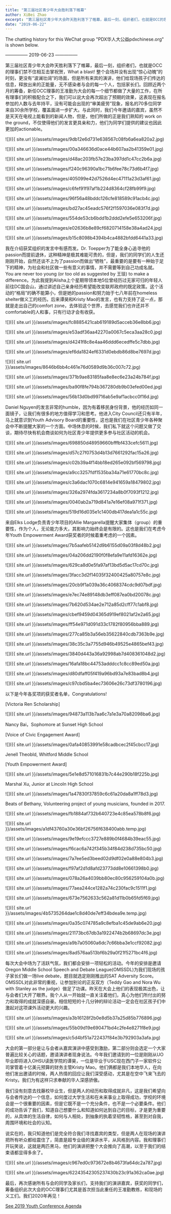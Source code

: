 ```yaml
---
title: "第三届社区青少年大会胜利落下帷幕"
author: XiBei Zhao
excerpt: "第三届社区青少年大会昨天胜利落下了帷幕，最后一刻，组织者们，也就是OCC的理事们禁不住相互击掌祝贺，What a blast! 整个会场并没有出现“惊心动魄”的时刻，更没有“波澜壮阔”的场面，但是所有来宾的演讲，他们给现场孩子们传达的信息，释放出来的正能量，无不感染者与会的每一个人，包括家长们。回顾近两个月的筹备，新任OCC理事的王准勤为大会的每一个细节都做了大量的工作，在所有理事们的积极配合之下，我们可以说大会再次超出了预期的效果。"
date: "2019-06-22"
---
```

The chatting history for this WeChat group "PDX华人大公益pdxchinese.org" is shown below.

—————  2019-06-23  —————


第三届社区青少年大会昨天胜利落下了帷幕，最后一刻，组织者们，也就是OCC的理事们禁不住相互击掌祝贺，What a blast! 整个会场并没有出现“惊心动魄”的时刻，更没有“波澜壮阔”的场面，但是所有来宾的演讲，他们给现场孩子们传达的信息，释放出来的正能量，无不感染者与会的每一个人，包括家长们。回顾近两个月的筹备，新任OCC理事的王准勤为大会的每一个细节都做了大量的工作，在所有理事们的积极配合之下，我们可以说大会再次超出了预期的效果，这表现在报名参加的人数与去年持平，没有可能会出现的“审美疲劳”现象，报名的70多位同学来自30余所学校，覆盖面进一步扩大。与此同时，我们今年邀请的嘉宾，虽然不是天天在电视上能看到的新闻人物，但是，他们所做的正是我们熟知的 work on the ground，不仅使得他们的发言更具亲和力，他们为同学们提供的建议也因此更加的actionable。

![]({{ site.url }}/assets/images/9db12e6d731e638567c08fb6a6ea820a2.jpg)

![]({{ site.url }}/assets/images/00a346636d0ace44b607aa2b41359e01.jpg)

![]({{ site.url }}/assets/images/d48ac203fb57e23ba397dd1c47cc2b6a.jpg)

![]({{ site.url }}/assets/images/f240c96390a1bc71b6fee78c73d6b4f7.jpg)

![]({{ site.url }}/assets/images/405099e42d7526d4ec47111a23d3af61.jpg)

![]({{ site.url }}/assets/images/c6fef91f97af1b224d8364cf28fb99f9.jpg)

![]({{ site.url }}/assets/images/96f56a48bddc126cfe818589c91acb4c.jpg)

![]({{ site.url }}/assets/images/bd27ac45eadc576f2f1597036e083f7d.jpg)

![]({{ site.url }}/assets/images/554de53cb6bdd1b2ddd2efe5e653206f.jpg)

![]({{ site.url }}/assets/images/e02636b8e89cf6820714158e38a4ad24.jpg)

![]({{ site.url }}/assets/images/b15c8098b4394b4ca4882bfdd6441a33.jpg)

我在介绍获奖组织的发言中有感而发。Dr. Toepper为了能全身心追寻他的passion而提前退休，这种精神是极其难能可贵的，但是，我们的同学们的人生还刚刚开始，自然还谈不上为了passion而做出“牺牲”，最重要的是要有一种始于足下的精神，为社会和社区做一些有意义的事情，并不需要等到自己功成名就。 You are never too young (or too old as suggested by 王琰) to make a difference。为此我提到Alisha上个星期带领本地5位曾经历过无家可归的年轻人前往DC国会山，通过讲述自己亲身经历希望能改变联邦政府的既定政策。这个活动的“格局”的确不能算小，但是她的passion和努力始于七八年前在homeless shelter做义工的经历。后来谭昊和Kristy Mao的发言，也有力支持了这一点，那就是走出自己的comfort zone，去体验这个世界，去感觉我们也许还并不comfortable的人和事，只有行动才会有收获。

![]({{ site.url }}/assets/images/fc8885421cab619189d5acceb36e8bb6.jpg)

![]({{ site.url }}/assets/images/e53adf36aa42270a0067c5eca3aa28c0.jpg)

![]({{ site.url }}/assets/images/d4241f8c8e4aa46ddd6ecedffe5c7dbb.jpg)

![]({{ site.url }}/assets/images/ef6da1824ef6331d0ebdb86d8be7697d.jpg)

![]({{ site.url }}/assets/images/8646b6bb4c461e76d0589d9b36c007c72.jpg)

![]({{ site.url }}/assets/images/371b9ae83185faa8e8ec6e23a24b784f.jpg)

![]({{ site.url }}/assets/images/ba90f8fe794b367280db9b03efed00ed.jpg)

![]({{ site.url }}/assets/images/56b13d0bd99716ab5e9af1acbcc0f16d.jpg)

Daniel Nguyen的发言非常的humble，因为有着移民身份背景，他的经历如同一面镜子，让我们有很多的地方值得学习和思考。他进入City Council还只有半年，马上就意识到Youth Advisory Board的重要性，这也是我们在社区青少年各种聚会中不断提醒大家的一个方面。中场休息的时候，我们私下就这个问题又做了交谈，期待尽快有机会商谈如何为社区青少年提供更多参与社区活动的机会。

![]({{ site.url }}/assets/images/698850d48959660bfffbf433cefc5611.jpg)

![]({{ site.url }}/assets/images/d57c27f0753d4b13d7661292fac15a26.jpg)

![]({{ site.url }}/assets/images/c02b39a4f14bb18ed265e092bf569798.jpg)

![]({{ site.url }}/assets/images/a9cc3257fdf1535ba34a71e61770bc8c.jpg)

![]({{ site.url }}/assets/images/c3a6dac1070c6814e941659a18479802.jpg)

![]({{ site.url }}/assets/images/326a2974fda3617234a8b0f7093f1212.jpg)

![]({{ site.url }}/assets/images/0040ab2a719d841a7e16ef08a971f371.jpg)

![]({{ site.url }}/assets/images/519d16d035e1c1400db417dea1a1c55c.jpg)

来自Elks Lodge负责青少年项目的Allie Margarella提醒大家集体（group）的重要性，作为个人，无论能力多大，其影响力始终会是有限的。这也是我们在考虑今年Youth Empowerment Award获奖者的时候着重考虑的一个因素。

![]({{ site.url }}/assets/images/7b5aafeb5142d9b6155d09a03f8d48b2.jpg)

![]({{ site.url }}/assets/images/04a206dd2190f0f8efa9e11afd16362e.jpg)

![]({{ site.url }}/assets/images/629ca8d0e5fa97af13bd5d5ac17cd70c.jpg)

![]({{ site.url }}/assets/images/3facc3d2f14035f32400425a80757e8c.jpg)

![]({{ site.url }}/assets/images/20cb9f1a039a36c4068374cdc9d07bdf.jpg)

![]({{ site.url }}/assets/images/e7ec74e89148db3eff087ea0bd20078c.jpg)

![]({{ site.url }}/assets/images/7b620d534ae2e712a85d2cff77c1abf8.jpg)

![]({{ site.url }}/assets/images/cbef9459d04365d919ef8021af2e2a65.jpg)

![]({{ site.url }}/assets/images/ff54e971d091d33c1782f80956bba889.jpg)

![]({{ site.url }}/assets/images/277ca85b3a56eb35622840cdb7363b9e.jpg)

![]({{ site.url }}/assets/images/38c35c3a7755d946b49525e4865bef43.jpg)

![]({{ site.url }}/assets/images/3840d443a36a92998ab7d408361048d2.jpg)

![]({{ site.url }}/assets/images/16afa18bc44753adddcc1c8cc89ed50a.jpg)

![]({{ site.url }}/assets/images/d80dfaff05f419a96bd93a7e83bad8b4.jpg)

![]({{ site.url }}/assets/images/c97cbd5ba4ec73606e26c73df3780196.jpg)

以下是今年各奖项的获奖者名单，Congratulations!

[Victoria Ren Scholarship]

![]({{ site.url }}/assets/images/94873a113b7aa6c7a1e3a70a82098ba6.jpg)

Nancy Bai，Sophomore at Sunset High School

[Voice of Civic Engagement Award]

![]({{ site.url }}/assets/images/0afa40853991e58cadbcec2f45cbcc17.jpg)

Jenell Theobld, Whitford Middle School

[Youth Empowerment Award]

![]({{ site.url }}/assets/images/5e1e8d571016831b7c44e290b18f225b.jpg)

Marshal Xu, Junior at Lincoln High School

![]({{ site.url }}/assets/images/1a47830f37859c6c61a20da8a1ff78d3.jpg)

Beats of Bethany, Volunteering project of young musicians, founded in 2017.

![]({{ site.url }}/assets/images/fb1884af732b640723e4c85ea578b8f6.jpg)

![]({{ site.url }}/assets/images/a1df43760a30e36bf26756f638400abb.temp.jpg)

![]({{ site.url }}/assets/images/9e19efccc3727e889b0f4684b39eac55.jpg)

![]({{ site.url }}/assets/images/f6cac6a742f345b34f84d238d735bc50.jpg)

![]({{ site.url }}/assets/images/7a7ee5ed3beed02d9df02e0a88e804b3.jpg)

![]({{ site.url }}/assets/images/f97af2d1d8afd23773dd8e10661398b0.jpg)

![]({{ site.url }}/assets/images/078a26a4039bb80ec80c956259104a0b.jpg)

![]({{ site.url }}/assets/images/77aea244ce1282a74c230fac9c1511f1.jpg)

![]({{ site.url }}/assets/images/673e7562633c562a81d11b0b65fd5f69.jpg)

![]({{ site.url }}/assets/images/4b5735264dae1c8d40de7eff34bdea9e.temp.jpg)

![]({{ site.url }}/assets/images/0a35c074785a9c8efba1c45de9ab6e20.jpg)

![]({{ site.url }}/assets/images/21173bc67db3a1922474b2b68697dc3e.jpg)

![]({{ site.url }}/assets/images/a9b7a05060a6dc7c66bba3e1ccf92082.jpg)

![]({{ site.url }}/assets/images/8ad576aa513bf6b29a0f21f5271bc4f6.jpg)

每次大会中场为了活跃气氛，我们都会安排一项轻松的活动。今年的安排是邀请Oregon Middle School Speech and Debate League(OMSSDL)为我们现场的孩子家长们做一场live debate，题目就选定刚刚推出的SAT Adversity Score。OMSSDL对此非常的重视，让参加别论的正反双方（Teddy Gao and Nora Wu with Stanley as the judge）做足了功课。昨天在大会上他们的表现极其出色，让与会者们大开了眼界。我个人从一开始就一直关注着他们，真心为他们所付出的努力和取得的成就深感自豪。相信短短的十几分钟的辩论活动一定会在社区孩子们中激起对这项课外活动更大的兴趣。

![]({{ site.url }}/assets/images/a3b16128f2b0e8d5b37a25d85b776896.jpg)

![]({{ site.url }}/assets/images/55b09d19e690471bd4c2fe4e8271f8e9.jpg)

![]({{ site.url }}/assets/images/c5d4bf51a722437f84e3b792903a3afa.jpg)

大会的第一部分是让与会者从嘉宾演讲中感受到激励，第二部分则会选定一个大家普遍比较关心的话题，邀请演讲者现身说法。今年我们邀请到的一位是刚刚从UO毕业即将进入OHSU读医学院的谭昊，一位是毕业于USC现在西门子一家软件公司掌管着十亿美元预算的财务主管Kristy Mao。他们俩都是我们本地华人，在向他们发出邀请的时候，两人热情的回应让我们深受感动，尤其是在空中飞来飞去的Kristy。我们为有这样只求奉献的华人深感骄傲。

我们没有刻意去找藤校毕业生，但是两人的经历和取得成就非凡，这是我们希望向与会者传达的一个信息，如何度过大学生活和在未来事业上取得成功，学校的环境会是一个很重要的因素，但是它既不是一个充分条件，也不是一个必要条件。他们的成功告诉了我们，知道自己想要什么和知道如何达到自己的目标，才是更为重要的，从具体的生活自律，如何与人相处，到抽象的执着坚韧性格，甚至到对自我，周围环境和社会的认知。

说实在的，我只知道他们是完全符合我们寻找嘉宾的类型，但是两人在现场的演讲把所有听众都给震住了，简直是超专业级的演讲水平，从风格到内容。我和理事们开玩笑说，这就是两匹黑马，他们的演讲把整个大会推向了高潮，以至于我们的结束语都显得多余了。

![]({{ site.url }}/assets/images/c967ed0c973672e8b4673fa64dc2a787.jpg)

![]({{ site.url }}/assets/images/62243542305237430b23c91a362ca0ae.jpg)

最后，再次感谢所有与会的同学及家长们，支持我们的演讲嘉宾，获奖的同学们，筹备组织此次大会的OCC理事们尤其是首次担当此重任的王准勤教练，和现场的义工们。我们2020年再见！

[See 2019 Youth Conference Agenda](http://pdxchinese.org/youthconference/)
